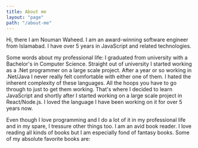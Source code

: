 ```yaml
---
title: About me
layout: "page"
path: "/about-me"
---
```


Hi, there I am Nouman Waheed. I am an award-winning software engineer from Islamabad. I have over 5 years in JavaScript and related technologies.

Some words about my professional life: I graduated from university with a Bachelor's in Computer Science. Straight out of university I started working as a  .Net programmer on a large scale project. After a year or so working in .Net/Java I never really felt comfortable with either one of them. I hated the inherent complexity of these languages. All the hoops you have to go through to just to get them working. That's where I decided to learn JavaScript and shortly after I started working on a large scale project in React/Node.js. I loved the language I have been working on it for over 5 years now.

Even though I love programming and I do a lot of it in my professional life and in my spare, I tressure other things too. I am an avid book reader. I love reading all kinds of books but I am especially fond of fantasy books. Some of my absolute favorite books are: